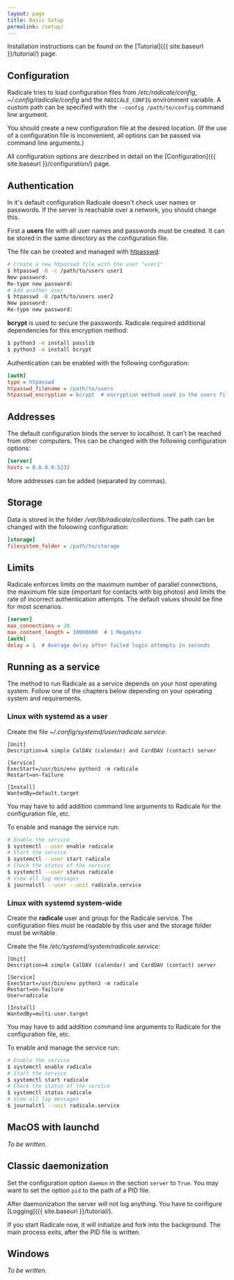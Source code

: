 ```yaml
---
layout: page
title: Basic Setup
permalink: /setup/
---
```


Installation instructions can be found on the
[Tutorial]({{ site.baseurl }}/tutorial/) page.

## Configuration

Radicale tries to load configuration files from */etc/radicale/config*,
*~/.config/radicale/config* and the ``RADICALE_CONFIG`` environment variable.
A custom path can be specified with the ``--config /path/to/config`` command
line argument.

You should create a new configuration file at the desired location.
(If the use of a configuration file is inconvenient, all options can be
passed via command line arguments.)

All configuration options are described in detail on the
[Configuration]({{ site.baseurl }}/configuration/) page.

## Authentication

In it's default configuration Radicale doesn't check user names or passwords.
If the server is reachable over a network, you should change this.

First a **users** file with all user names and passwords must be created.
It can be stored in the same directory as the configuration file.

The file can be created and managed with
[htpasswd](https://httpd.apache.org/docs/current/programs/htpasswd.html):
```bash
# Create a new htpasswd file with the user "user1"
$ htpasswd -B -c /path/to/users user1
New password:
Re-type new password:
# Add another user
$ htpasswd -B /path/to/users user2
New password:
Re-type new password:
```
**bcrypt** is used to secure the passwords. Radicale required additional
dependencies for this encryption method:
```bash
$ python3 -m install passlib
$ python3 -m install bcrypt
```

Authentication can be enabled with the following configuration:
```ini
[auth]
type = htpasswd
htpasswd_filename = /path/to/users
htpasswd_encryption = bcrypt  # encryption method used in the users file
```

## Addresses

The default configuration binds the server to localhost. It can't be reached
from other computers. This can be changed with the following configuration
options:

```ini
[server]
hosts = 0.0.0.0:5232
```

More addresses can be added (separated by commas).

## Storage

Data is stored in the folder */var/lib/radicale/collections*. The path can
be changed with the foloowing configuration:

```ini
[storage]
filesystem_folder = /path/to/storage
```

## Limits

Radicale enforces limits on the maximum number of parallel connections,
the maximum file size (important for contacts with big photos) and limits
the rate of incorrect authentication attempts. The default values should be
fine for most scenarios.

```ini
[server]
max_connections = 20
max_content_length = 10000000  # 1 Megabyte
[auth]
delay = 1  # Average delay after failed login attempts in seconds
```

## Running as a service

The method to run Radicale as a service depends on your host operating system.
Follow one of the chapters below depending on your operating system and
requirements.

### Linux with systemd as a user

Create the file *~/.config/systemd/user/radicale.service*:
```
[Unit]
Description=A simple CalDAV (calendar) and CardDAV (contact) server

[Service]
ExecStart=/usr/bin/env python3 -m radicale
Restart=on-failure

[Install]
WantedBy=default.target
```
You may have to add addition command line arguments to Radicale for the
configuration file, etc.

To enable and manage the service run:
```bash
# Enable the service
$ systemctl --user enable radicale
# Start the service
$ systemctl --user start radicale
# Check the status of the service
$ systemctl --user status radicale
# View all log messages
$ journalctl --user --unit radicale.service
```

### Linux with systemd system-wide

Create the **radicale** user and group for the Radicale service.
The configuration files must be readable by this user and the storage folder
must be writable.

Create the file */etc/systemd/system/radicale.service*:
```
[Unit]
Description=A simple CalDAV (calendar) and CardDAV (contact) server

[Service]
ExecStart=/usr/bin/env python3 -m radicale
Restart=on-failure
User=radicale

[Install]
WantedBy=multi-user.target
```
You may have to add addition command line arguments to Radicale for the
configuration file, etc.

To enable and manage the service run:
```bash
# Enable the service
$ systemctl enable radicale
# Start the service
$ systemctl start radicale
# Check the status of the service
$ systemctl status radicale
# View all log messages
$ journalctl --unit radicale.service
```

## MacOS with launchd

*To be written.*

## Classic daemonization

Set the configuration option ``daemon`` in the section ``server`` to ``True``.
You may want to set the option ``pid`` to the path of a PID file.

After daemonization the server will not log anything. You have to configure
[Logging]({{ site.baseurl }}/tutorial/).

If you start Radicale now, it will initialize and fork into the background.
The main process exits, after the PID file is written.

## Windows

*To be written.*
